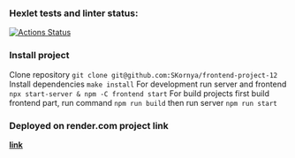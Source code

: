 ### Hexlet tests and linter status:
[![Actions Status](https://github.com/SKornya/frontend-project-12/workflows/hexlet-check/badge.svg)](https://github.com/SKornya/frontend-project-12/actions)

### Install project

Clone repository
`git clone git@github.com:SKornya/frontend-project-12`
Install dependencies
`make install`
For development run server and frontend
`npx start-server & npm -C frontend start`
For build projects first build frontend part, run command
`npm run build`
then run server
`npm run start`
### Deployed on render.com project link

[**link**](https://chat-18xs.onrender.com/)
